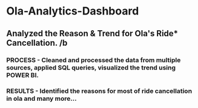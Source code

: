 # Ola-Analytics-Dashboard
## Analyzed the Reason & Trend for Ola's Ride* Cancellation. /b
### PROCESS - Cleaned and processed the data from multiple sources, applied SQL queries, visualized the trend using POWER BI.
### RESULTS - Identified the reasons for most of ride cancellation in ola and many more...
